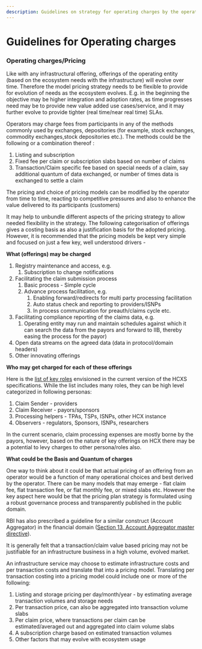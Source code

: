 ```yaml
---
description: Guidelines on strategy for operating charges by the operators
---
```


# Guidelines for Operating charges

### Operating charges/Pricing

Like with any infrastructural offering, offerings of the operating entity (based on the ecosystem needs with the infrastructure) will evolve over time. Therefore the model pricing strategy needs to be flexible to provide for evolution of needs as the ecosystem evolves. E.g. in the beginning the objective may be higher integration and adoption rates, as time progresses need may be to provide new value added use cases/service, and it may further evolve to provide tighter (real time/near real time) SLAs.

Operators may charge fees from participants in any of the methods commonly used by exchanges, depositories (for example, stock exchanges, commodity exchanges,stock depositories etc.). The methods could be the following or a combination thereof :

1. Listing and subscription
2. Fixed fee per claim or subscription slabs based on number of claims
3. Transaction/Claim specific fee based on special needs of a claim, say additional quantum of data exchanged, or number of times data is exchanged to settle a claim

The pricing and choice of pricing models can be modified by the operator from time to time, reacting to competitive pressures and also to enhance the value delivered to its participants (customers)

It may help to unbundle different aspects of the pricing strategy to allow needed flexibility in the strategy. The following categorisation of offerings gives a costing basis as also a justification basis for the adopted pricing. However, it is recommended that the pricing models be kept very simple and focused on just a few key, well understood drivers -

**What (offerings) may be charged**

1. Registry maintenance and access, e.g.
   1. Subscription to change notifications
2. Facilitating the claim submission process&#x20;
   1. Basic process - Simple cycle
   2. Advance process facilitation, e.g.
      1. Enabling forward/redirects for multi party processing facilitation
      2. Auto status check and reporting to providers/ISNPs
      3. In process communication for preauth/claims cycle etc.
3. Facilitating compliance reporting of the claims data, e.g.&#x20;
   1. Operating entity may run and maintain schedules against which it can search the data from the payors and forward to IIB, thereby easing the process for the payor)
4. Open data streams on the agreed data (data in protocol/domain headers)
5. Other innovating offerings <mark style="color:green;"></mark>&#x20;

**Who may get charged for each of these offerings**

Here is the [list of key roles](https://docs.swasth.app/v1.1-draft/hcx-domain-specifications/healthcare-operations-policies/access-control-roles) envisioned in the current version of the HCXS specifications. While the list includes many roles, they can be high level categorized in following personas:

1. Claim Sender - providers
2. Claim Receiver - payors/sponsors
3. Processing helpers - TPAs, TSPs, ISNPs, other HCX instance
4. Observers - regulators, Sponsors, ISNPs, researchers

In the current scenario, claim processing expenses are mostly borne by the payors, however, based on the nature of key offerings on HCX there may be a potential to levy charges to other persona/roles also.

**What could be the Basis and Quantum of charges**

One way to think about it could be that actual pricing of an offering from an operator would be a function of many operational choices and best derived by the operator. There can be many models that may emerge - flat claim fee, flat transaction fee, or flat monthly fee, or mixed slabs etc. However the key aspect here would be that the pricing plan strategy is formulated using a robust governance process and transparently published in the public domain.

RBI has also prescribed a guideline for a similar construct (Account Aggregator) in the financial domain ([Section 13, Account Aggregator master directive](https://rbi.org.in/Scripts/BS\_ViewMasDirections.aspx?id=10598)).

It is generally felt that a transaction/claim value based pricing may not be justifiable for an infrastructure business in a high volume, evolved market.

An infrastructure service may choose to estimate infrastructure costs and per transaction costs and translate that into a pricing model. Translating per transaction costing into a pricing model could include one or more of the following:

1. Listing and storage pricing per day/month/year - by estimating average transaction volumes and storage needs
2. Per transaction price, can also be aggregated into transaction volume slabs
3. Per claim price, where transactions per claim can be estimated/averaged out and aggregated into claim volume slabs
4. A subscription charge based on estimated transaction volumes
5. Other factors that may evolve with ecosystem usage&#x20;
